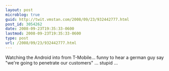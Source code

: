 ```yaml
---
layout: post
microblog: true
guid: http://twit.vmstan.com/2008/09/23/932442777.html
post_id: 3054262
date: 2008-09-23T19:35:33-0600
lastmod: 2008-09-23T19:35:33-0600
type: post
url: /2008/09/23/932442777.html
---
```

Watching the Android into from T-Mobile... funny to hear a german guy say &quot;we're going to penetrate our customers&quot; ... stupid  ...
